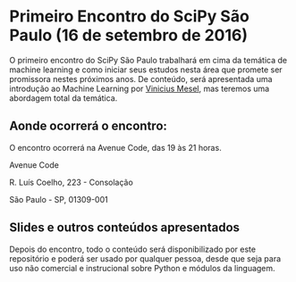 # Primeiro Encontro do SciPy São Paulo (16 de setembro de 2016)

O primeiro encontro do SciPy São Paulo trabalhará em cima da temática de machine learning e como iniciar seus estudos nesta área que promete ser promissora nestes próximos anos. De conteúdo, será apresentada uma introdução ao Machine Learning por [Vinicius Mesel](http://vmesel.com), mas teremos uma abordagem total da temática.

## Aonde ocorrerá o encontro:

O encontro ocorrerá na Avenue Code, das 19 às 21 horas.

Avenue Code

R. Luís Coelho, 223 - Consolação

São Paulo - SP, 01309-001

## Slides e outros conteúdos apresentados

Depois do encontro, todo o conteúdo será disponibilizado por este repositório e poderá ser usado por qualquer pessoa, desde que seja para uso não comercial e instrucional sobre Python e módulos da linguagem.
